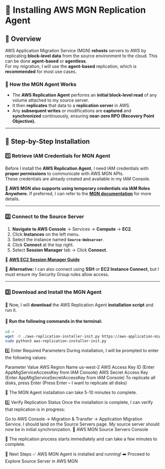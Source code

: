 # 🚀 **Installing AWS MGN Replication Agent**

## **🔹 Overview**
AWS Application Migration Service (MGN) **rehosts** servers to AWS by replicating **block-level data** from the source environment to the cloud. This can be done **agent-based** or **agentless**.  
For my migration, I will use the **agent-based** replication, which is **recommended** for most use cases.

### **🔹 How the MGN Agent Works**
- The **AWS Replication Agent** performs an **initial block-level read** of any volume attached to my source server.
- It then **replicates** that data to a **replication server** in AWS.
- Any **subsequent writes** or modifications are **captured** and **synchronized** continuously, ensuring **near-zero RPO (Recovery Point Objective).**

---

## **📌 Step-by-Step Installation**

### **1️⃣ Retrieve IAM Credentials for MGN Agent**
Before I install the **AWS Replication Agent**, I need IAM credentials with **proper permissions** to communicate with AWS MGN APIs.  
These credentials are already created and available in my IAM Console.

📌 **AWS MGN also supports using temporary credentials via IAM Roles Anywhere.** If preferred, I can refer to the **[MGN documentation](https://docs.aws.amazon.com/mgn/latest/ug/credentials.html)** for more details.

---

### **2️⃣ Connect to the Source Server**
1. **Navigate to AWS Console** → Services → **Compute** → **EC2**.
2. Click **Instances** on the left menu.
3. Select the instance named **`Source-Webserver`**.
4. Click **Connect** at the top right.
5. Select **Session Manager** tab → Click **Connect**.

🔗 **[AWS EC2 Session Manager Guide](https://docs.aws.amazon.com/systems-manager/latest/userguide/session-manager.html)**  

📌 **Alternative:** I can also connect using **SSH** or **EC2 Instance Connect**, but I must ensure my Security Group rules allow access.

---

### **3️⃣ Download and Install the MGN Agent**
📌 Now, I will **download** the AWS Replication Agent **installation script** and run it.

#### **🔹 Run the following commands in the terminal:**
```bash
cd ~
wget -O ./aws-replication-installer-init.py https://aws-application-migration-service-us-west-2.s3.amazonaws.com/latest/linux/aws-replication-installer-init.py
sudo python3 aws-replication-installer-init.py
```
4️⃣ Enter Required Parameters
During installation, I will be prompted to enter the following values:

Parameter	Value
AWS Region Name	us-west-2
AWS Access Key ID	(Enter AppMigServiceAccessKey from IAM Console)
AWS Secret Access Key	(Enter AppMigServiceSecretAccessKey from IAM Console)
To replicate all disks, press Enter	(Press Enter – I want to replicate all disks)

📌 The MGN Agent installation can take 5-10 minutes to complete.

5️⃣ Verify Replication Status
Once the installation is complete, I can verify that replication is in progress:

Go to AWS Console → Migration & Transfer → Application Migration Service.
I should land on the Source Servers page.
My source server should now be in initial synchronization.
🔗 AWS MGN Source Servers Console

📌 The replication process starts immediately and can take a few minutes to complete.

🎯 Next Steps
✅ AWS MGN Agent is installed and running!
➡️ Proceed to Explore Source Server in AWS MGN

